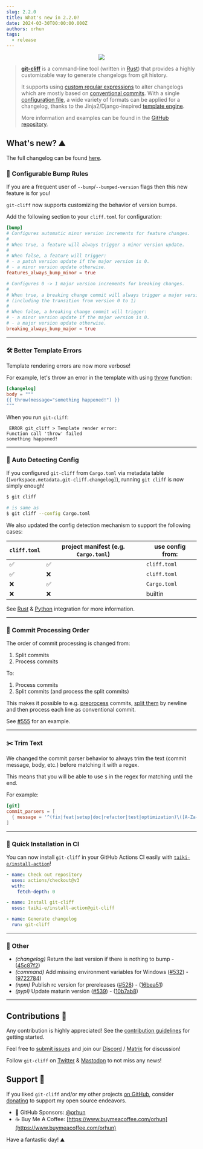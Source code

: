 ```yaml
---
slug: 2.2.0
title: What's new in 2.2.0?
date: 2024-03-30T00:00:00.000Z
authors: orhun
tags:
  - release
---
```


<center>

  <a href="https://github.com/orhun/git-cliff">
    <img src="/img/git-cliff-anim.gif" />
  </a>

</center>

> [**git-cliff**](https://github.com/orhun/git-cliff) is a command-line tool (written in [Rust](https://www.rust-lang.org/)) that provides a highly customizable way to generate changelogs from git history.
>
> It supports using [custom regular expressions](/docs/configuration/git#commit_parsers) to alter changelogs which are mostly based on [conventional commits](/docs/configuration/git#conventional_commits). With a single [configuration file](/docs/configuration), a wide variety of formats can be applied for a changelog, thanks to the Jinja2/Django-inspired [template engine](/docs/category/templating).
>
> More information and examples can be found in the [GitHub repository](https://github.com/orhun/git-cliff).

## What's new? ⛰️

The full changelog can be found [here](https://github.com/orhun/git-cliff/blob/main/CHANGELOG.md).

### 🎈 Configurable Bump Rules

If you are a frequent user of `--bump`/`--bumped-version` flags then this new feature is for you!

`git-cliff` now supports customizing the behavior of version bumps.

Add the following section to your `cliff.toml` for configuration:

```toml
[bump]
# Configures automatic minor version increments for feature changes.
#
# When true, a feature will always trigger a minor version update.
#
# When false, a feature will trigger:
# - a patch version update if the major version is 0.
# - a minor version update otherwise.
features_always_bump_minor = true

# Configures 0 -> 1 major version increments for breaking changes.
#
# When true, a breaking change commit will always trigger a major version update
# (including the transition from version 0 to 1)
#
# When false, a breaking change commit will trigger:
# - a minor version update if the major version is 0.
# - a major version update otherwise.
breaking_always_bump_major = true
```

---

### 🛠️ Better Template Errors

Template rendering errors are now more verbose!

For example, let's throw an error in the template with using [throw](https://keats.github.io/tera/docs/#throw) function:

```toml
[changelog]
body = """
{{ throw(message="something happened!") }}
"""
```

When you run `git-cliff`:

```
 ERROR git_cliff > Template render error:
Function call 'throw' failed
something happened!
```

---

### 🤖 Auto Detecting Config

If you configured `git-cliff` from `Cargo.toml` via metadata table (`[workspace.metadata.git-cliff.changelog]`), running `git cliff` is now simply enough!

```sh
$ git cliff

# is same as
$ git cliff --config Cargo.toml
```

We also updated the config detection mechanism to support the following cases:

| `cliff.toml` | project manifest (e.g. `Cargo.toml`) | use config from: |
| ------------ | ------------------------------------ | ---------------- |
| ✅           | ✅                                   | `cliff.toml`     |
| ✅           | ❌                                   | `cliff.toml`     |
| ❌           | ✅                                   | `Cargo.toml`     |
| ❌           | ❌                                   | builtin          |

See [Rust](https://git-cliff.org/docs/integration/rust) & [Python](https://git-cliff.org/docs/integration/python) integration for more information.

---

### 🚦 Commit Processing Order

The order of commit processing is changed from:

1. Split commits
2. Process commits

To:

1. Process commits
2. Split commits (and process the split commits)

This makes it possible to e.g. [preprocess](https://git-cliff.org/docs/configuration/git#commit_preprocessors) commits, [split them](https://git-cliff.org/docs/configuration/git#split_commits) by newline and then process each line as conventional commit.

See [#555](https://github.com/orhun/git-cliff/issues/555) for an example.

---

### ✂️ Trim Text

We changed the commit parser behavior to always trim the text (commit message, body, etc.) before matching it with a regex.

This means that you will be able to use `$` in the regex for matching until the end.

For example:

```toml
[git]
commit_parsers = [
  { message = '^(fix|feat|setup|doc|refactor|test|optimization)\([A-Za-z0-9_-]+?\))+(:\ .*)$', group = "test"},
]
```

---

### 🚀 Quick Installation in CI

You can now install `git-cliff` in your GitHub Actions CI easily with [`taiki-e/install-action`](https://github.com/taiki-e/install-action)!

```yml
- name: Check out repository
  uses: actions/checkout@v3
  with:
    fetch-depth: 0

- name: Install git-cliff
  uses: taiki-e/install-action@git-cliff

- name: Generate changelog
  run: git-cliff
```

---

### 🧰 Other

- _(changelog)_ Return the last version if there is nothing to bump - ([45c87f2](https://github.com/orhun/git-cliff/commit/45c87f2f307e8441c128b81835b662362e6b380a))
- _(command)_ Add missing environment variables for Windows ([#532](https://github.com/orhun/git-cliff/issues/532)) - ([9722784](https://github.com/orhun/git-cliff/commit/972278439613d6187699fec02db8e1c4826ec92b))
- _(npm)_ Publish rc version for prereleases ([#528](https://github.com/orhun/git-cliff/issues/528)) - ([16bea51](https://github.com/orhun/git-cliff/commit/16bea5179a89af26dd0bfb07c7d6b7d1efa3c54e))
- _(pypi)_ Update maturin version ([#539](https://github.com/orhun/git-cliff/issues/539)) - ([10b7ab8](https://github.com/orhun/git-cliff/commit/10b7ab829f30beba19d13437ebafc35b9bb38476))

---

## Contributions 👥

Any contribution is highly appreciated! See the [contribution guidelines](https://github.com/orhun/git-cliff/blob/main/CONTRIBUTING.md) for getting started.

Feel free to [submit issues](https://github.com/orhun/git-cliff/issues/new/choose) and join our [Discord](https://discord.gg/W3mAwMDWH4) / [Matrix](https://matrix.to/#/#git-cliff:matrix.org) for discussion!

Follow `git-cliff` on [Twitter](https://twitter.com/git_cliff) & [Mastodon](https://fosstodon.org/@git_cliff) to not miss any news!

## Support 🌟

If you liked `git-cliff` and/or my other projects [on GitHub](https://github.com/orhun), consider [donating](https://donate.orhun.dev) to support my open source endeavors.

- 💖 GitHub Sponsors: [@orhun](https://github.com/sponsors/orhun)
- ☕ Buy Me A Coffee: [https://www.buymeacoffee.com/orhun](https://www.buymeacoffee.com/orhun)

Have a fantastic day! ⛰️
